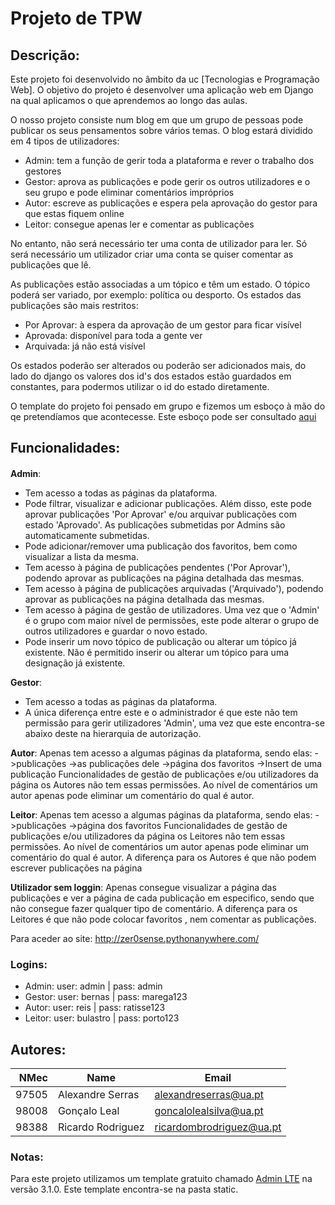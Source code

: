 # Projeto de TPW

## Descrição:

Este projeto foi desenvolvido no âmbito da uc [Tecnologias e Programação Web]. O objetivo do projeto é desenvolver uma aplicação web em Django na qual aplicamos o que aprendemos ao longo das aulas.

O nosso projeto consiste num blog em que um grupo de pessoas pode publicar os seus pensamentos sobre vários temas.
O blog estará dividido em 4 tipos de utilizadores:

- Admin: tem a função de gerir toda a plataforma e rever o trabalho dos gestores
- Gestor: aprova as publicações e pode gerir os outros utilizadores e o seu grupo e pode eliminar comentários impróprios
- Autor: escreve as publicações e espera pela aprovação do gestor para que estas fiquem online
- Leitor: consegue apenas ler e comentar as publicações

No entanto, não será necessário ter uma conta de utilizador para ler. Só será necessário um utilizador criar uma conta se quiser comentar as publicações que lê.

As publicações estão associadas a um tópico e têm um estado. O tópico poderá ser variado, por exemplo: política ou desporto.
Os estados das publicações são mais restritos:

- Por Aprovar: à espera da aprovação de um gestor para ficar visível
- Aprovada: disponível para toda a gente ver
- Arquivada: já não está visível

Os estados poderão ser alterados ou poderão ser adicionados mais, do lado do django os valores dos id's dos estados estão guardados em constantes, para podermos utilizar o id do estado diretamente.

O template do projeto foi pensado em grupo e fizemos um esboço à mão do qe pretendíamos que acontecesse. Este esboço pode ser consultado [aqui](./Template_TPW.pdf)



## Funcionalidades:

#### 

**Admin**:

- Tem acesso a todas as páginas da plataforma.
- Pode filtrar, visualizar e adicionar publicações. Além disso, este pode aprovar publicações 'Por Aprovar' e/ou arquivar publicações com estado 'Aprovado'. As publicações submetidas por Admins são automaticamente submetidas.
- Pode adicionar/remover uma publicação dos favoritos, bem como visualizar a lista da mesma.
- Tem acesso à página de publicações pendentes ('Por Aprovar'), podendo aprovar as publicações na página detalhada das mesmas.
- Tem acesso à página de publicações arquivadas ('Arquivado'), podendo aprovar as publicações na página detalhada das mesmas.
- Tem acesso à página de gestão de utilizadores. Uma vez que o 'Admin' é o grupo com maior nível de permissões, este pode alterar o grupo de outros utilizadores e guardar o novo estado.
- Pode inserir um novo tópico de publicação ou alterar um tópico já existente. Não é permitido inserir ou alterar um tópico para uma designação já existente.



**Gestor**:

- Tem acesso a todas as páginas da plataforma.
- A única diferença entre este e o administrador é que este não tem permissão para gerir utilizadores 'Admin', uma vez que este encontra-se abaixo deste na hierarquia de autorização.


**Autor**:
  Apenas tem acesso a algumas páginas da plataforma, sendo elas:
    ->publicações
    ->as publicações dele 
    ->página dos favoritos 
    ->Insert de uma publicação
  Funcionalidades de gestão de publicações e/ou utilizadores da página os Autores não tem essas permissões.
  Ao nível de comentários um autor apenas pode eliminar um comentário do qual é autor.

**Leitor**:
  Apenas tem acesso a algumas páginas da plataforma, sendo elas:
    ->publicações
    ->página dos favoritos 
  Funcionalidades de gestão de publicações e/ou utilizadores da página os Leitores não tem essas permissões.
  Ao nível de comentários um autor apenas pode eliminar um comentário do qual é autor.
  A diferença para os Autores é que não podem escrever publicações na página 

**Utilizador sem loggin**:
  Apenas consegue visualizar a página das publicações e ver a página de cada publicação em especifico, sendo que não consegue fazer qualquer tipo de comentário.
  A diferença para os Leitores é que não pode colocar favoritos , nem comentar as publicações.




Para aceder ao site: http://zer0sense.pythonanywhere.com/

### Logins:

- Admin: user: admin | pass: admin
- Gestor: user: bernas | pass: marega123
- Autor: user: reis | pass: ratisse123
- Leitor: user: bulastro | pass: porto123


## Autores:

| NMec | Name | Email |
|--:|---|---|
| 97505| Alexandre Serras | alexandreserras@ua.pt |
| 98008| Gonçalo Leal| goncalolealsilva@ua.pt|
| 98388| Ricardo Rodriguez| ricardombrodriguez@ua.pt|

### Notas:

Para este projeto utilizamos um template gratuito chamado [Admin LTE](https://adminlte.io/) na versão 3.1.0. Este template encontra-se na pasta static.

